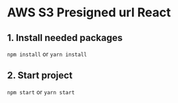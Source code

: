 # AWS S3 Presigned url React
## 1. Install needed packages
`npm install` or `yarn install`
## 2. Start project
`npm start` or `yarn start`
